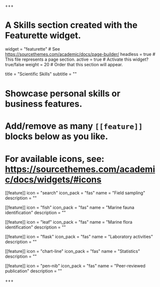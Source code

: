 +++
# A Skills section created with the Featurette widget.
widget = "featurette"  # See https://sourcethemes.com/academic/docs/page-builder/
headless = true  # This file represents a page section.
active = true  # Activate this widget? true/false
weight = 20  # Order that this section will appear.

title = "Scientific Skills"
subtitle = ""

# Showcase personal skills or business features.
#
# Add/remove as many `[[feature]]` blocks below as you like.
#
# For available icons, see: https://sourcethemes.com/academic/docs/widgets/#icons

[[feature]]
  icon = "search"
  icon_pack = "fas"
  name = "Field sampling"
  description = ""

[[feature]]
  icon = "fish"
  icon_pack = "fas"
  name = "Marine fauna identification"
  description = ""

[[feature]]
  icon = "leaf"
  icon_pack = "fas"
  name = "Marine flora identification"
  description = ""

[[feature]]
  icon = "flask"
  icon_pack = "fas"
  name = "Laboratory activities"
  description = ""

[[feature]]
  icon = "chart-line"
  icon_pack = "fas"
  name = "Statistics"
  description = ""

[[feature]]
  icon = "pen-nib"
  icon_pack = "fas"
  name = "Peer-reviewed publication"
  description = ""

+++
